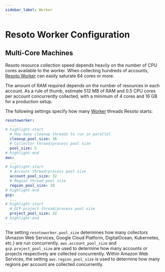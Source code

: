 ```yaml
---
sidebar_label: Worker
---
```


# Resoto Worker Configuration

## Multi-Core Machines

Resoto resource collection speed depends heavily on the number of CPU cores available to the worker. When collecting hundreds of accounts, [Resoto Worker](../../concepts/components/worker.md) can easily saturate 64 cores or more.

The amount of RAM required depends on the number of resources in each account. As a rule of thumb, estimate 512 MB of RAM and 0.5 CPU cores per account concurrently collected, with a minimum of 4 cores and 16 GB for a production setup.

The following settings specify how many [Worker](../../concepts/components/worker.md) threads Resoto starts:

```yaml
resotoworker:
  ...
# highlight-start
  # How many cleanup threads to run in parallel
  cleanup_pool_size: 16
  # Collector thread/process pool size
  pool_size: 5
# highlight-end
aws:
  ...
# highlight-start
  # Account thread/process pool size
  account_pool_size: 32
  # Region thread pool size
  region_pool_size: 20
# highlight-end
gcp:
  ...
# highlight-start
  # GCP project thread/process pool size
  project_pool_size: 32
# highlight-end
...
```

The setting `resotoworker.pool_size` determines how many collectors (Amazon Web Services, Google Cloud Platform, DigitalOcean, Kubernetes, etc.) are run concurrently. `aws.account_pool_size` and `gcp.project_pool_size` are used to determine how many accounts or projects respectively are collected concurrently. Within Amazon Web Services, the setting `aws.region_pool_size` is used to determine how many regions per account are collected concurrently.
